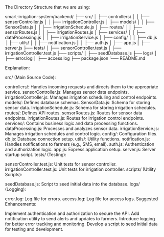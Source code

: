 The Directory Structure that we are using:

smart-irrigation-system/backend/
├── src/
│   ├── controllers/
│   │   ├── sensorController.js
│   │   ├── irrigationController.js
│   ├── models/
│   │   ├── SensorData.js
│   │   ├── IrrigationSchedule.js
│   ├── routes/
│   │   ├── sensorRoutes.js
│   │   ├── irrigationRoutes.js
│   ├── services/
│   │   ├── dataProcessing.js
│   │   ├── irrigationService.js
│   ├── config/
│   │   ├── db.js
│   ├── utils/
│   │   ├── notification.js
│   │   ├── auth.js
│   ├── app.js
│   ├── server.js
├── tests/
│   ├── sensorController.test.js
│   ├── irrigationController.test.js
├── scripts/
│   ├── seedDatabase.js
├── logs/
│   ├── error.log
│   ├── access.log
├── package.json
└── README.md


Explanation:

src/ (Main Source Code):

controllers/: Handles incoming requests and directs them to the appropriate service.
sensorController.js: Manages sensor data endpoints.
irrigationController.js: Manages irrigation scheduling and control endpoints.
models/: Defines database schemas.
SensorData.js: Schema for storing sensor data.
IrrigationSchedule.js: Schema for storing irrigation schedules.
routes/: Defines API routes.
sensorRoutes.js: Routes for sensor data endpoints.
irrigationRoutes.js: Routes for irrigation control endpoints.
services/: Contains business logic and data processing functions.
dataProcessing.js: Processes and analyzes sensor data.
irrigationService.js: Manages irrigation schedules and control logic.
config/: Configuration files.
db.js: Database connection setup.
utils/: Utility functions.
notification.js: Handles notifications to farmers (e.g., SMS, email).
auth.js: Authentication and authorization logic.
app.js: Express application setup.
server.js: Server startup script.
tests/ (Testing):

sensorController.test.js: Unit tests for sensor controller.
irrigationController.test.js: Unit tests for irrigation controller.
scripts/ (Utility Scripts):

seedDatabase.js: Script to seed initial data into the database.
logs/ (Logging):

error.log: Log file for errors.
access.log: Log file for access logs.
Suggested Enhancements:

Implement authentication and authorization to secure the API.
Add notification utility to send alerts and updates to farmers.
Introduce logging for better error tracking and monitoring.
Develop a script to seed initial data for testing and development.
